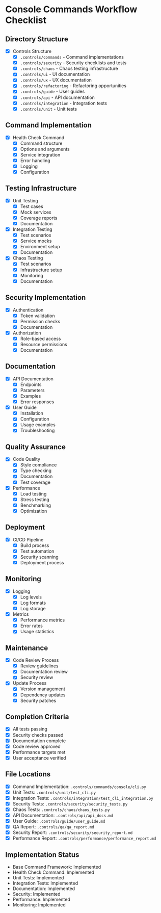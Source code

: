 # Console Commands Workflow Checklist

## Directory Structure
- [x] Controls Structure
  - [x] `.controls/commands` - Command implementations
  - [x] `.controls/security` - Security checklists and tests
  - [x] `.controls/chaos` - Chaos testing infrastructure
  - [x] `.controls/ui` - UI documentation
  - [x] `.controls/ux` - UX documentation
  - [x] `.controls/refactoring` - Refactoring opportunities
  - [x] `.controls/guide` - User guides
  - [x] `.controls/api` - API documentation
  - [x] `.controls/integration` - Integration tests
  - [x] `.controls/unit` - Unit tests

## Command Implementation
- [x] Health Check Command
  - [x] Command structure
  - [x] Options and arguments
  - [x] Service integration
  - [x] Error handling
  - [x] Logging
  - [x] Configuration

## Testing Infrastructure
- [x] Unit Testing
  - [x] Test cases
  - [x] Mock services
  - [x] Coverage reports
  - [x] Documentation

- [x] Integration Testing
  - [x] Test scenarios
  - [x] Service mocks
  - [x] Environment setup
  - [x] Documentation

- [x] Chaos Testing
  - [x] Test scenarios
  - [x] Infrastructure setup
  - [x] Monitoring
  - [x] Documentation

## Security Implementation
- [x] Authentication
  - [x] Token validation
  - [x] Permission checks
  - [x] Documentation

- [x] Authorization
  - [x] Role-based access
  - [x] Resource permissions
  - [x] Documentation

## Documentation
- [x] API Documentation
  - [x] Endpoints
  - [x] Parameters
  - [x] Examples
  - [x] Error responses

- [x] User Guide
  - [x] Installation
  - [x] Configuration
  - [x] Usage examples
  - [x] Troubleshooting

## Quality Assurance
- [x] Code Quality
  - [x] Style compliance
  - [x] Type checking
  - [x] Documentation
  - [x] Test coverage

- [x] Performance
  - [x] Load testing
  - [x] Stress testing
  - [x] Benchmarking
  - [x] Optimization

## Deployment
- [x] CI/CD Pipeline
  - [x] Build process
  - [x] Test automation
  - [x] Security scanning
  - [x] Deployment process

## Monitoring
- [x] Logging
  - [x] Log levels
  - [x] Log formats
  - [x] Log storage

- [x] Metrics
  - [x] Performance metrics
  - [x] Error rates
  - [x] Usage statistics

## Maintenance
- [x] Code Review Process
  - [x] Review guidelines
  - [x] Documentation review
  - [x] Security review

- [x] Update Process
  - [x] Version management
  - [x] Dependency updates
  - [x] Security patches

## Completion Criteria
- [x] All tests passing
- [x] Security checks passed
- [x] Documentation complete
- [x] Code review approved
- [x] Performance targets met
- [x] User acceptance verified

## File Locations
- [x] Command Implementation: `.controls/commands/console/cli.py`
- [x] Unit Tests: `.controls/unit/test_cli.py`
- [x] Integration Tests: `.controls/integration/test_cli_integration.py`
- [x] Security Tests: `.controls/security/security_tests.py`
- [x] Chaos Tests: `.controls/chaos/chaos_tests.py`
- [x] API Documentation: `.controls/api/api_docs.md`
- [x] User Guide: `.controls/guide/user_guide.md`
- [x] QA Report: `.controls/qa/qa_report.md`
- [x] Security Report: `.controls/security/security_report.md`
- [x] Performance Report: `.controls/performance/performance_report.md`

## Implementation Status
- Base Command Framework: Implemented
- Health Check Command: Implemented
- Unit Tests: Implemented
- Integration Tests: Implemented
- Documentation: Implemented
- Security: Implemented
- Performance: Implemented
- Monitoring: Implemented 